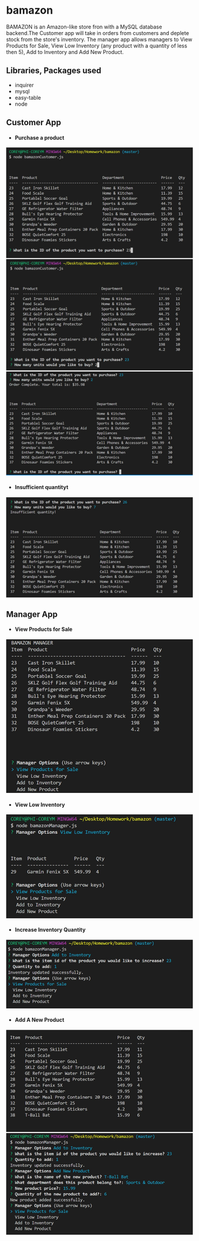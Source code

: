 # bamazon

BAMAZON is an Amazon-like store fron with a MySQL database backend.The Customer app will take in orders from customers and deplete stock from the store's inventory. The manager app allows managers to View Products for Sale, View Low Inventory (any product with a quantity of less then 5), Add to Inventory and Add New Product. 

## Libraries, Packages used
* inquirer
* mysql
* easy-table
* node

## Customer App
- #### Purchase a product 
![Alt text](/images/ProductToPurchase.jpg?raw=true "Purchase a product")
![Alt text](/images/UnitsToBuy.jpg?raw=true "Units to buy")
![Alt text](/images/OrderComplete.jpg?raw=true "Units to buy")

- #### Insufficient quantityt
![Alt text](/images/InsufficientQty.jpg?raw=true "Insufficient Qty")

## Manager App 
- #### View Products for Sale
![Alt text](/images/ManagerViewProducts.jpg?raw=true "View Products For Sale")

- #### View Low Inventory
![Alt text](/images/ManagerLowInventory.jpg?raw=true "View Low Inventory")

- #### Increase Inventory Quantity
![Alt text](/images/ManagerUpdateInventory.jpg?raw=true "Update Inventory")



- #### Add A New Product
![Alt text](/images/ManagerInvNewProduct.jpg?raw=true "Add a new product ")
![Alt text](/images/ManagerAddProduct.jpg?raw=true "Add a new product")
